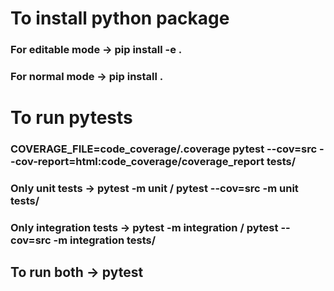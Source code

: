 # To install python package

### For editable mode -> pip install -e .
### For normal mode -> pip install . 


# To run pytests

### COVERAGE_FILE=code_coverage/.coverage pytest --cov=src --cov-report=html:code_coverage/coverage_report tests/

### Only unit tests -> pytest -m unit / pytest --cov=src -m unit tests/
### Only integration tests -> pytest -m integration / pytest --cov=src -m integration tests/
## To run both -> pytest


